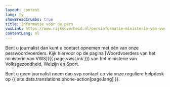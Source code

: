 ```yaml
---
layout: content
lang: fy
showBreadCrumbs: true
title: Informatie voor de pers
vwsLink: https://www.rijksoverheid.nl/persinformatie-ministerie-van-vws/woordvoerders
contentLang: nl
---
```

Bent u journalist dan kunt u contact opnemen met één van onze perswoordvoerders. Kijk hiervoor op de pagina [Woordvoerders van het ministerie van VWS]({{ page.vwsLink }}) van het ministerie van Volksgezondheid, Welzijn en Sport.

Bent u geen journalist neem dan svp contact op via onze reguliere helpdesk op {{ site.data.translations.phone-action[page.lang] }}.
